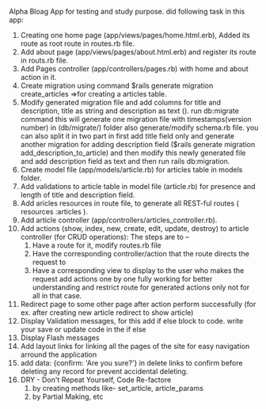 Alpha Bloag App for testing and study purpose.
did following task in this app:
1. Creating one home page (app/views/pages/home.html.erb), Added its route as root route in routes.rb file.
2. Add about page (app/views/pages/about.html.erb) and register its route in routs.rb file.
3. Add Pages controller (app/controllers/pages.rb) with home and about action in it.
4. Create migration using command $rails generate migration create_articles     =>for creating a articles table.
5. Modify generated migration file and add columns for title and description, title as string and description as text (). run db:migrate command this will generate one migration file with timestamps(version number) in (db/migrate/) folder also generate/modify schema.rb file. you can also split it in two part in first add title field only and generate another migration for adding description field ($rails generate migration add_description_to_article) and then modify this newly generated file and add description field as text and then run rails db:migration.
6. Create model file (app/models/article.rb) for articles table in models folder.
7. Add validations to article table in model file (article.rb) for presence and length of title and description field.
8. Add aricles resources in route file, to generate all REST-ful routes ( resources :articles ).
9. Add article controller (app/controllers/articles_controller.rb).
10. Add actions (show, index, new, create, edit, update, destroy) to article controller (for CRUD operations):
    The steps are to –
      1) Have a route for it, modify routes.rb file
      2) Have the corresponding controller/action that the route directs the request to
      3) Have a corresponding view to display to the user who makes the request
    add actions one by one fully working for better understanding and restrict route for generated actions only not for all in that case.
11. Redirect page to some other page after action perform successfully (for ex. after creating new article redirect to show article)
12. Display Validation messages, for this add if else block to code. write your save or update code in the if else
13. Display Flash messages
14. Add layout links for linking all the pages of the site for easy navigation arround the application
15. add data: {confirm: 'Are you sure?'} in delete links to confirm before deleting any record for prevent accidental deleting.
16. DRY - Don't Repeat Yourself, Code Re-factore 
    1) by creating methods like- set_article, article_params
    2) by Partial Making, etc
     